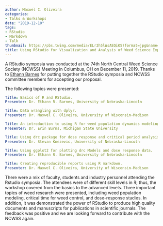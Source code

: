 ```yaml
---
author: Maxwel C. Oliveira
categories:
- Talks & Workshops
date: "2019-12-10"
tags:
- RStudio
- Markdown
- Talk
thumbnail: https://pbs.twimg.com/media/ELr2h5lWsAEQiKS?format=jpg&name=large
title: Using RStudio for Visualization and Analysis of Weed Science Experiments
---
```


A RStudio symposia was conducted at the 74th North Central Weed Science Society (NCWSS) Meeting in Columbus, OH on December 11, 2019. Thanks to [Ethann Barnes](https://twitter.com/EthannBarnes) for putting together the RStudio symposia and NCWSS committee members for accepting our proposal. 

The following topics were presented:

```yaml
Title: Basics of R and RStudio. 
Presenter: Dr. Ethann R. Barnes, University of Nebraska-Lincoln

Title: Data wrangling with dplyr. 
Presenter: Dr. Maxwel C. Oliveira, University of Wisconsin-Madison

Title: An introduction to using R for weed population dynamics modeling.
Presenter: Dr. Erin Burns, Michigan State University

Title: Using drc package for dose response and critical period analysis.
Presenter: Dr. Stevan Knezevic, University of Nebraska-Lincoln

Title: Using ggplot2 for plotting drc Models and dose response data.  
Presenter: Dr. Ethann R. Barnes, University of Nebraska-Lincoln

Title: Creating reproducible reports using R markdown.
Presenter: Dr. Maxwel C. Oliveira, University of Wisconsin-Madison

```

There were a mix of faculty, students and industry personnel attending the Rstudio symposia. The attendees were of different skill levels in R; thus, the workshop covered from the basics to the advanced levels. Three important topics of weed research were presented, including weed population modeling, critical time for weed control, and dose-response studies. In addition, it was demonstrated the power of RStudio to produce high quality documents and manuscripts for publications in scientific journals. The feedback was positive and we are looking forward to contribute with the NCWSS again.